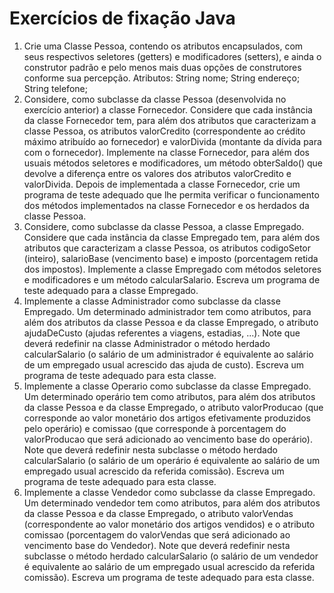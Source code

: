 # Exercícios de fixação Java 

1. Crie uma Classe Pessoa, contendo os atributos encapsulados, com seus respectivos seletores (getters) e modificadores (setters), e ainda o construtor padrão e pelo menos mais duas opções de construtores conforme sua percepção. Atributos: String nome; String endereço; String telefone;
2. Considere, como subclasse da classe Pessoa (desenvolvida no exercício anterior) a classe Fornecedor. Considere que cada instância da classe Fornecedor tem, para além dos atributos que caracterizam a classe Pessoa, os atributos valorCredito (correspondente ao crédito máximo atribuído ao fornecedor) e valorDivida (montante da dívida para com o fornecedor). Implemente na classe Fornecedor, para além dos usuais métodos seletores e modificadores, um método obterSaldo() que devolve a diferença entre os valores dos atributos valorCredito e valorDivida. Depois de implementada a classe Fornecedor, crie um programa de teste adequado que lhe permita verificar o funcionamento dos métodos implementados na classe Fornecedor e os herdados da classe Pessoa.
3. Considere, como subclasse da classe Pessoa, a classe Empregado. Considere que cada instância da classe Empregado tem, para além dos atributos que caracterizam a classe Pessoa, os atributos codigoSetor (inteiro), salarioBase (vencimento base) e imposto (porcentagem retida dos impostos). Implemente a classe Empregado com métodos seletores e modificadores e um método calcularSalario. Escreva um programa de teste adequado para a classe Empregado.
4. Implemente a classe Administrador como subclasse da classe Empregado. Um determinado administrador tem como atributos, para além dos atributos da classe Pessoa e da classe Empregado, o atributo ajudaDeCusto (ajudas referentes a viagens, estadias, ...). Note que deverá redefinir na classe Administrador o método herdado calcularSalario (o salário de um administrador é equivalente ao salário de um empregado usual acrescido das ajuda de custo). Escreva um programa de teste adequado para esta classe.
5. Implemente a classe Operario como subclasse da classe Empregado. Um determinado operário tem como atributos, para além dos atributos da classe Pessoa e da classe Empregado, o atributo valorProducao (que corresponde ao valor monetário dos artigos efetivamente produzidos pelo operário) e comissao (que corresponde à porcentagem do valorProducao que será adicionado ao vencimento base do operário). Note que deverá redefinir nesta subclasse o método herdado calcularSalario (o salário de um operário é equivalente ao salário de um empregado usual acrescido da referida comissão). Escreva um programa de teste adequado para esta classe.
6. Implemente a classe Vendedor como subclasse da classe Empregado. Um determinado vendedor tem como atributos, para além dos atributos da classe Pessoa e da classe Empregado, o atributo valorVendas (correspondente ao valor monetário dos artigos vendidos) e o atributo comissao (porcentagem do valorVendas que será adicionado ao vencimento base do Vendedor). Note que deverá redefinir nesta subclasse o método herdado calcularSalario (o salário de um vendedor é equivalente ao salário de um empregado usual acrescido da referida comissão). Escreva um programa de teste adequado para esta classe.   
